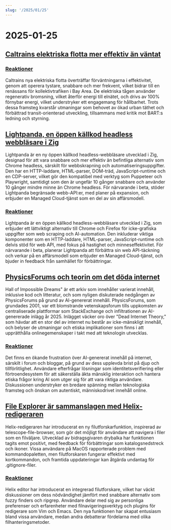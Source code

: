 ```yaml
---
slug: '/2025/01/25'
---
```


# 2025-01-25

## [Caltrains elektriska flotta mer effektiv än väntat](https://www.caltrain.com/news/caltrains-electric-fleet-more-efficient-expected)

### [Reaktioner](https://news.ycombinator.com/item?id=42818692)

Caltrains nya elektriska flotta överträffar förväntningarna i effektivitet, genom att operera tystare, snabbare och mer frekvent, vilket bidrar till en renässans för kollektivtrafiken i Bay Area. De elektriska tågen använder regenerativ bromsning, vilket återför energi till elnätet, och drivs av 100% förnybar energi, vilket understryker ett engagemang för hållbarhet. Trots dessa framsteg kvarstår utmaningar som behovet av ökad urban täthet och förbättrad transit-orienterad utveckling, tillsammans med kritik mot BART:s ledning och styrning.

## [Lightpanda, en öppen källkod headless webbläsare i Zig](https://github.com/lightpanda-io/browser)

Lightpanda är en ny öppen källkod headless-webbläsare utvecklad i Zig, designad för att vara snabbare och mer effektiv än befintliga alternativ som Chrome headless, särskilt för webbskrapning och automatiseringsuppgifter. Den har en HTTP-laddare, HTML-parser, DOM-träd, JavaScript-runtime och en CDP-server, vilket gör den kompatibel med verktyg som Puppeteer och Playwright, samtidigt som den är ungefär 10 gånger snabbare och använder 10 gånger mindre minne än Chrome headless. För närvarande i beta, stöder Lightpanda begränsade webb-API:er, med planer på expansion, och erbjuder en Managed Cloud-tjänst som en del av sin affärsmodell.

### [Reaktioner](https://news.ycombinator.com/item?id=42817439)

Lightpanda är en öppen källkod headless-webbläsare utvecklad i Zig, som erbjuder ett lättviktigt alternativ till Chrome och Firefox för icke-grafiska uppgifter som web scraping och AI-automation. Den inkluderar viktiga komponenter som en HTTP-laddare, HTML-parser, JavaScript-runtime och delvis stöd för web API, med fokus på hastighet och minneseffektivitet. För närvarande i beta, planerar Lightpanda att förbättra sin web API-täckning och verkar på en affärsmodell som erbjuder en Managed Cloud-tjänst, och bjuder in feedback från samhället för förbättringar.

## [PhysicsForums och teorin om det döda internet](https://hallofdreams.org/posts/physicsforums/)

Hall of Impossible Dreams" är ett arkiv som innehåller varierat innehåll, inklusive kod och litteratur, och som nyligen diskuterade nedgången av PhysicsForums på grund av AI-genererat innehåll. PhysicsForums, som grundades 2001, var ett blomstrande vetenskapsforum tills uppkomsten av centraliserade plattformar som StackExchange och infiltrationen av AI-genererade inlägg år 2025. Inlägget väcker oro över "Dead Internet Theory," som hävdar att en stor del av internet nu består av icke-mänskligt innehåll, och belyser de utmaningar och etiska implikationer som finns i att upprätthålla onlinegemenskaper i takt med att teknologin utvecklas.

### [Reaktioner](https://news.ycombinator.com/item?id=42816284)

Det finns en ökande frustration över AI-genererat innehåll på internet, särskilt i forum och bloggar, på grund av dess upplevda brist på djup och tillförlitlighet. Användare efterfrågar lösningar som identitetsverifiering eller förtroendesystem för att säkerställa äkta mänsklig interaktion och hantera etiska frågor kring AI som utger sig för att vara riktiga användare. Diskussionen understryker en bredare spänning mellan teknologiska framsteg och önskan om autentiskt, människodrivet innehåll online.

## [File Explorer är sammanslagen med Helix-redigeraren](https://github.com/helix-editor/helix/pull/11285)

Helix-redigeraren har introducerat en ny filutforskarfunktion, inspirerad av telescope-file-browser, som gör det möjligt för användare att navigera i filer som en filväljare. Utvecklad av bidragsgivaren drybalka har funktionen tagits emot positivt, med feedback för förbättringar som katalogsnedstreck och ikoner. Vissa användare på MacOS rapporterade problem med kommandopaletten, men filutforskaren fungerar effektivt med kortkommandon, och framtida uppdateringar kan åtgärda undantag för .gitignore-filer.

### [Reaktioner](https://news.ycombinator.com/item?id=42818278)

Helix editor har introducerat en integrerad filutforskare, vilket har väckt diskussioner om dess nödvändighet jämfört med snabbare alternativ som fuzzy finders och ripgrep. Användare delar med sig av personliga preferenser och erfarenheter med filnavigeringsverktyg och plugins för redigerare som Vim och Emacs. Den nya funktionen har skapat entusiasm bland vissa användare, medan andra debatterar fördelarna med olika filhanteringsmetoder.

<head>
  <meta property="og:title" content="Caltrains elektriska flotta mer effektiv än väntat" />
  <meta property="og:type" content="website" />
  <meta property="og:image" content="https://og.cho.sh/api/og/?title=Caltrains%20elektriska%20flotta%20mer%20effektiv%20%C3%A4n%20v%C3%A4ntat&subheading=l%C3%B6rdag%2025%20januari%202025%3A%20Sammanfattning%20av%20Hacker%20News" />
</head>
